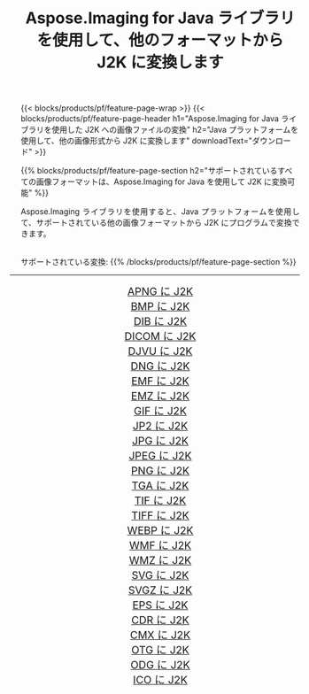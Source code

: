 ﻿---
title: Aspose.Imaging for Java ライブラリを使用して、他のフォーマットから J2K に変換します 
weight: 3920
url: /ja/java/conversion/to/j2k/ 
lang: ja
langdirlevel: 2
locales: zh-hans,ja,it,ru,de,es,fr,nl,id,lt,pl,pt,vi,tr,ko,zh-hant,ar,hi,th,sv,cs,uk,he
description: Aspose.Imaging を使用すると、Java を使用して他のフォーマットから J2K に変換できます。
---

{{< blocks/products/pf/feature-page-wrap >}}
{{< blocks/products/pf/feature-page-header h1="Aspose.Imaging for Java ライブラリを使用した J2K への画像ファイルの変換" h2="Java プラットフォームを使用して、他の画像形式から J2K に変換します" downloadText="ダウンロード" >}}


{{% blocks/products/pf/feature-page-section  h2="サポートされているすべての画像フォーマットは、Aspose.Imaging for Java を使用して J2K に変換可能" %}}
<p align=justify>Aspose.Imaging ライブラリを使用すると、Java プラットフォームを使用して、サポートされている他の画像フォーマットから J2K にプログラムで変換できます。</p>
<br/>
サポートされている変換:
{{% /blocks/products/pf/feature-page-section %}}
<div class="container-fluid productfamilypage bg-gray">
    <div class="convertypes bg-gray agp-content section">
        <div class="container">
		<hr style="margin-left:-20px;"/>
		<div class="row other-converters" style="gap: 10px;font-size: 19px;text-align:center;">
		    <div class='col-md-2 other-converter remove-lp remove-rp'><a href="/imaging/ja/java/conversion/apng-to-j2k/" style="padding:15px;">APNG に J2K</a></div>
<div class='col-md-2 other-converter remove-lp remove-rp'><a href="/imaging/ja/java/conversion/bmp-to-j2k/" style="padding:15px;">BMP に J2K</a></div>
<div class='col-md-2 other-converter remove-lp remove-rp'><a href="/imaging/ja/java/conversion/dib-to-j2k/" style="padding:15px;">DIB に J2K</a></div>
<div class='col-md-2 other-converter remove-lp remove-rp'><a href="/imaging/ja/java/conversion/dicom-to-j2k/" style="padding:15px;">DICOM に J2K</a></div>
<div class='col-md-2 other-converter remove-lp remove-rp'><a href="/imaging/ja/java/conversion/djvu-to-j2k/" style="padding:15px;">DJVU に J2K</a></div>
<div class='col-md-2 other-converter remove-lp remove-rp'><a href="/imaging/ja/java/conversion/dng-to-j2k/" style="padding:15px;">DNG に J2K</a></div>
<div class='col-md-2 other-converter remove-lp remove-rp'><a href="/imaging/ja/java/conversion/emf-to-j2k/" style="padding:15px;">EMF に J2K</a></div>
<div class='col-md-2 other-converter remove-lp remove-rp'><a href="/imaging/ja/java/conversion/emz-to-j2k/" style="padding:15px;">EMZ に J2K</a></div>
<div class='col-md-2 other-converter remove-lp remove-rp'><a href="/imaging/ja/java/conversion/gif-to-j2k/" style="padding:15px;">GIF に J2K</a></div>
<div class='col-md-2 other-converter remove-lp remove-rp'><a href="/imaging/ja/java/conversion/jp2-to-j2k/" style="padding:15px;">JP2 に J2K</a></div>
<div class='col-md-2 other-converter remove-lp remove-rp'><a href="/imaging/ja/java/conversion/jpg-to-j2k/" style="padding:15px;">JPG に J2K</a></div>
<div class='col-md-2 other-converter remove-lp remove-rp'><a href="/imaging/ja/java/conversion/jpeg-to-j2k/" style="padding:15px;">JPEG に J2K</a></div>
<div class='col-md-2 other-converter remove-lp remove-rp'><a href="/imaging/ja/java/conversion/png-to-j2k/" style="padding:15px;">PNG に J2K</a></div>
<div class='col-md-2 other-converter remove-lp remove-rp'><a href="/imaging/ja/java/conversion/tga-to-j2k/" style="padding:15px;">TGA に J2K</a></div>
<div class='col-md-2 other-converter remove-lp remove-rp'><a href="/imaging/ja/java/conversion/tif-to-j2k/" style="padding:15px;">TIF に J2K</a></div>
<div class='col-md-2 other-converter remove-lp remove-rp'><a href="/imaging/ja/java/conversion/tiff-to-j2k/" style="padding:15px;">TIFF に J2K</a></div>
<div class='col-md-2 other-converter remove-lp remove-rp'><a href="/imaging/ja/java/conversion/webp-to-j2k/" style="padding:15px;">WEBP に J2K</a></div>
<div class='col-md-2 other-converter remove-lp remove-rp'><a href="/imaging/ja/java/conversion/wmf-to-j2k/" style="padding:15px;">WMF に J2K</a></div>
<div class='col-md-2 other-converter remove-lp remove-rp'><a href="/imaging/ja/java/conversion/wmz-to-j2k/" style="padding:15px;">WMZ に J2K</a></div>
<div class='col-md-2 other-converter remove-lp remove-rp'><a href="/imaging/ja/java/conversion/svg-to-j2k/" style="padding:15px;">SVG に J2K</a></div>
<div class='col-md-2 other-converter remove-lp remove-rp'><a href="/imaging/ja/java/conversion/svgz-to-j2k/" style="padding:15px;">SVGZ に J2K</a></div>
<div class='col-md-2 other-converter remove-lp remove-rp'><a href="/imaging/ja/java/conversion/eps-to-j2k/" style="padding:15px;">EPS に J2K</a></div>
<div class='col-md-2 other-converter remove-lp remove-rp'><a href="/imaging/ja/java/conversion/cdr-to-j2k/" style="padding:15px;">CDR に J2K</a></div>
<div class='col-md-2 other-converter remove-lp remove-rp'><a href="/imaging/ja/java/conversion/cmx-to-j2k/" style="padding:15px;">CMX に J2K</a></div>
<div class='col-md-2 other-converter remove-lp remove-rp'><a href="/imaging/ja/java/conversion/otg-to-j2k/" style="padding:15px;">OTG に J2K</a></div>
<div class='col-md-2 other-converter remove-lp remove-rp'><a href="/imaging/ja/java/conversion/odg-to-j2k/" style="padding:15px;">ODG に J2K</a></div>
<div class='col-md-2 other-converter remove-lp remove-rp'><a href="/imaging/ja/java/conversion/ico-to-j2k/" style="padding:15px;">ICO に J2K</a></div>
                </div>
        </div>
    </div>
</div>
<br/>

